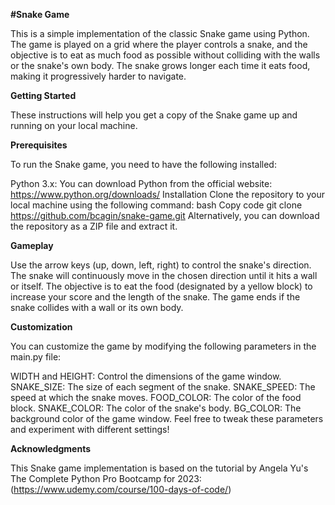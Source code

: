 **#Snake Game**

This is a simple implementation of the classic Snake game using Python. The game is played on a grid where the player controls a snake, and the objective is to eat as much food as possible without colliding with the walls or the snake's own body. The snake grows longer each time it eats food, making it progressively harder to navigate.

**Getting Started**

These instructions will help you get a copy of the Snake game up and running on your local machine.

**Prerequisites**

To run the Snake game, you need to have the following installed:

Python 3.x: You can download Python from the official website: https://www.python.org/downloads/
Installation
Clone the repository to your local machine using the following command:
bash
Copy code
git clone https://github.com/bcagin/snake-game.git
Alternatively, you can download the repository as a ZIP file and extract it.

**Gameplay**

Use the arrow keys (up, down, left, right) to control the snake's direction.
The snake will continuously move in the chosen direction until it hits a wall or itself.
The objective is to eat the food (designated by a yellow block) to increase your score and the length of the snake.
The game ends if the snake collides with a wall or its own body.

**Customization**

You can customize the game by modifying the following parameters in the main.py file:

WIDTH and HEIGHT: Control the dimensions of the game window.
SNAKE_SIZE: The size of each segment of the snake.
SNAKE_SPEED: The speed at which the snake moves.
FOOD_COLOR: The color of the food block.
SNAKE_COLOR: The color of the snake's body.
BG_COLOR: The background color of the game window.
Feel free to tweak these parameters and experiment with different settings!

**Acknowledgments**

This Snake game implementation is based on the tutorial by Angela Yu's The Complete Python Pro Bootcamp for 2023: (https://www.udemy.com/course/100-days-of-code/)
